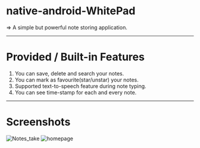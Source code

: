 # native-android-WhitePad
=> A simple but powerful note storing application.

-----------------------------------------------------------------------------------------
# Provided / Built-in Features

1) You can save, delete and search your notes.
2) You can mark as favourite(star/unstar) your notes.
3) Supported text-to-speech feature during note typing.
4) You can see time-stamp for each and every note.

-----------------------------------------------------------------------------------------
# Screenshots

![Notes_take](https://github.com/Shuvo1505/native-android-WhitePad/assets/75200261/740a52d7-0190-46d5-aa2e-10fbb5d6c67a) 
![homepage](https://github.com/Shuvo1505/native-android-WhitePad/assets/75200261/9985007e-e44c-4398-abf3-43851d6b42e5)
